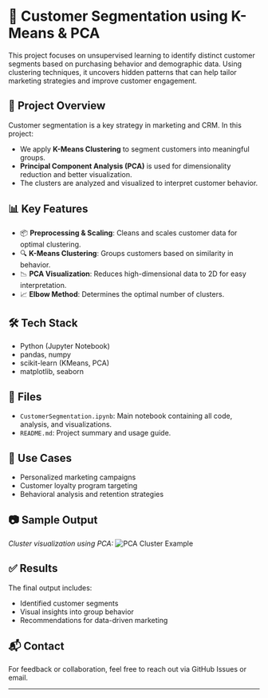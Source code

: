 # 🧠 Customer Segmentation using K-Means & PCA

This project focuses on unsupervised learning to identify distinct customer segments based on purchasing behavior and demographic data. Using clustering techniques, it uncovers hidden patterns that can help tailor marketing strategies and improve customer engagement.

## 🚀 Project Overview

Customer segmentation is a key strategy in marketing and CRM. In this project:

- We apply **K-Means Clustering** to segment customers into meaningful groups.
- **Principal Component Analysis (PCA)** is used for dimensionality reduction and better visualization.
- The clusters are analyzed and visualized to interpret customer behavior.

## 📊 Key Features

- 📦 **Preprocessing & Scaling**: Cleans and scales customer data for optimal clustering.
- 🔍 **K-Means Clustering**: Groups customers based on similarity in behavior.
- 📉 **PCA Visualization**: Reduces high-dimensional data to 2D for easy interpretation.
- 📈 **Elbow Method**: Determines the optimal number of clusters.

## 🛠️ Tech Stack

- Python (Jupyter Notebook)
- pandas, numpy
- scikit-learn (KMeans, PCA)
- matplotlib, seaborn

## 📁 Files

- `CustomerSegmentation.ipynb`: Main notebook containing all code, analysis, and visualizations.
- `README.md`: Project summary and usage guide.

## 📌 Use Cases

- Personalized marketing campaigns
- Customer loyalty program targeting
- Behavioral analysis and retention strategies

## 📷 Sample Output

*Cluster visualization using PCA:*
![PCA Cluster Example](https://user-images.githubusercontent.com/your-sample-image.png) <!-- Replace with actual image or remove if not available -->

## ✅ Results

The final output includes:
- Identified customer segments
- Visual insights into group behavior
- Recommendations for data-driven marketing

## 📬 Contact

For feedback or collaboration, feel free to reach out via GitHub Issues or email.

---

